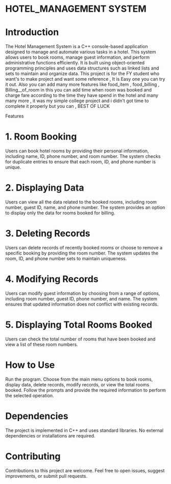 # HOTEL_MANAGEMENT SYSTEM
# Introduction
The Hotel Management System is a C++ console-based application designed to manage and automate various tasks in a hotel. This system allows users to book rooms, manage guest information, and perform administrative functions efficiently. It is built using object-oriented programming principles and uses data structures such as linked lists and sets to maintain and organize data. This project is for the FY student who want's to make project and want some reference , It is Easy one you can try it out. Also you can add many more features like food_item , food_billing , Billing__of_room in this you can add time when room was booked and charge fare according to the time they have spend in the hotel and many many more , it was my simple college project and i didn't got time to complete it properly but you can , BEST OF LUCK

Features

# 1. Room Booking
Users can book hotel rooms by providing their personal information, including name, ID, phone number, and room number.
The system checks for duplicate entries to ensure that each room, ID, and phone number is unique.

# 2. Displaying Data
Users can view all the data related to the booked rooms, including room number, guest ID, name, and phone number.
The system provides an option to display only the data for rooms booked for billing.

# 3. Deleting Records
Users can delete records of recently booked rooms or choose to remove a specific booking by providing the room number.
The system updates the room, ID, and phone number sets to maintain uniqueness.

# 4. Modifying Records
Users can modify guest information by choosing from a range of options, including room number, guest ID, phone number, and name.
The system ensures that updated information does not conflict with existing records.

# 5. Displaying Total Rooms Booked
Users can check the total number of rooms that have been booked and view a list of these room numbers.

# How to Use

Run the program.
Choose from the main menu options to book rooms, display data, delete records, modify records, or view the total rooms booked.
Follow the prompts and provide the required information to perform the selected operation.

# Dependencies
The project is implemented in C++ and uses standard libraries.
No external dependencies or installations are required.

# Contributing
Contributions to this project are welcome. Feel free to open issues, suggest improvements, or submit pull requests.

